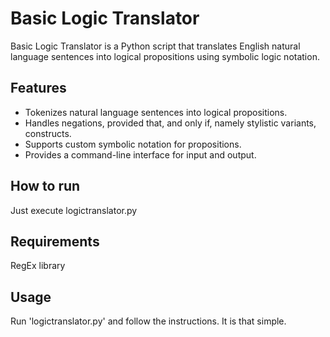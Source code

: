 # Basic Logic Translator

Basic Logic Translator is a Python script that translates English natural language sentences into logical propositions using symbolic logic notation.

## Features

- Tokenizes natural language sentences into logical propositions.
- Handles negations, provided that, and only if, namely stylistic variants, constructs.
- Supports custom symbolic notation for propositions.
- Provides a command-line interface for input and output.

## How to run

Just execute logictranslator.py

## Requirements
RegEx library

## Usage
  Run 'logictranslator.py' and follow the instructions. It is that simple.

